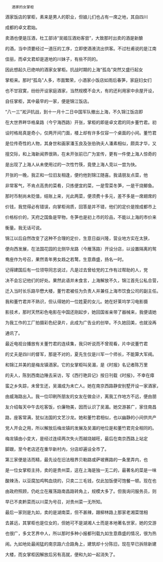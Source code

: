        酒家的女掌柜 

 酒家饭店的掌柜，素来是男人的职业，但娘儿们也占有一席之地，其自四川

 成都的卓文君始。

 卖酒也便是压酒，杜工部诗“吴姬压酒劝客尝”，大致那时出卖的酒是新酿

 的酒，当中须要经过一道压的工序，立即使酒液流出供客。不过杜甫说的是江南

 佳丽，而卓文君却是道地的川妹子，有些不同的。

 因此想起久已绝响的酒家女掌柜。抗战时期的上海“孤岛”突然又盛行起女

 掌柜来。那时“孤岛”人多，市面繁荣，小酒家小饭店如雨后春笋，家庭妇女们

 也不甘寂寞，纷纷开设家庭酒家，当然规模不会大，有的还利用家中余屋开设，

 自任掌柜，其中最早的一家，便是锦江饭店。

 “八一三”淞沪抗战，到十一月十二日中国军队撤出上海，不久锦江饭店即

 在大世界畔华格臬路（今宁海西路）开张，掌柜的即是卓文君的同乡董竹君。初

 设时格局真是奇小，仅两开间门面，楼上却有许多仅容一个桌面的小间。董竹君

 是位传奇性的人物，其身世和画家潘玉良及张伯驹夫人潘素相似，颇具才华，又

 擅交际，和上海新闻界很熟，在未开张前已广为宣传，更有一件使上海人惊奇的

 是出现了上海人从未使用过的一次性竹筷，竟使上海人竞以一尝为快。

 开张的一晚，我正和一位旧友相逢，便约他到锦江随喜。我请朋友点菜，他

 非常客气，不肯点高贵的菜肴，只拣便宜的菜，一是雪菜冬笋，一是干烧鲫鱼。

 那时币制尚未贬值，结账上来，光此两菜，便须费十多元，差不多是一席翅席的

 价钱，我觉得必有错误，向掌柜询质，回答是并不错，他们的定价是按成都市上

 价格标价的，天府之国鱼是罕物，冬笋也是初上市的珍品，不能以上海的市价来

 衡量。我无话可说。

 锦江以后自然改变了这种不合理的定价，生意日益兴隆，营业地方实在太狭，

 便向西发展，在法国花园的北侧华龙路（今雁荡路）开设分店，以设置隔离的鸳

 鸯座作为号召，果然青年男女趋之若鹜，生意鼎盛，扬名一时。

 记得建国后有一位领导同志说过，凡是过去曾给党的工作有过帮助的人，党

 决不会忘记他们的好处。果然此语并未食言，上海解放不久，锦江首先公私合营，

 迁入当时长乐路华懋大楼，董竹君被任为负责人并兼任上海市饮食公司的副主任。

 我和董竹君并不熟识，但认得她的一位姓夏的女儿。她在好莱坞学习电影摄

 影技术，那时天然彩色电影在中国还刚起步，她回国省亲带了器械来，我便请她

 为我工作的工厂拍摄彩色纪录片，此成为广告业的创举。不久她回美，也就没再

 通讯了。

 最近电视台播放有关董竹君的连续集，我只听说而不曾观看，片中说董竹君

 的丈夫是四川的督军，那是不对的，夏先生仅是川军一个师长，不能算大军阀。

 和锦江并美的是梅龙镇酒家。它的女掌柜叫吴湄，是《时报》名记者陈万里

 的夫人，陈到西南边陲去采访，写《西行艳异记》按日刊载《时报》，不幸在瘴

 蛮之乡失踪，未曾生还，吴湄成为未亡人。她在南京西路静安别墅开设一家酒家，

 由威海路出入。我一位印刷所朋友的女友在做会计，离我工作地方不远，便由朋

 友介绍每天中午去吃客饭，价廉物美，因而认识了吴湄。她交游甚广，家住南昌

 路，座客常满，犹似法国的文艺沙龙。她和董竹君相似，也以幽静的小间供共产

 党人开会之用，所以解放后梅龙镇的发展及吴湄的地位是和董竹君完全相同的。

 梅龙镇由小变大，是经过连续两次失火而越烧越旺，最后在南京西路上站定

 脚跟，至今老店还在重华新村内，分店却遍设全市了。

 第三家便是洁而精，最先设在旧法租界贝勒路或萨坡赛路的一条里弄内，也

 是一位女掌柜主持，卖的是贵州菜，这在上海是独一无二的，最著名的菜是一味

 酸辣汤，以豆腐加鸡鸭血烧的，只卖二三毛钱，仅此加饭便可饱餐一顿。现在也

 由政府照顾，仍屹立在雁荡路南昌路转角上，规模大多了。但我询问服务员，则

 早已不卖黔菜而以川菜为号召，对贵州菜一无所知。

 最后一家则是九如，卖的是湖南菜，但不甚辣，跟柳林路上那家老湘菜馆相

 去甚远，其掌柜也是位女的，但她可不是湖湘人士而是本地著名世家，她的交游

 也很广，多文艺界中人，所以那时多种小报都刊载九如生意鼎盛的情况，很为热

 闹。九如地处最闹猛的南京路六合路角上，建筑却十分陈旧，现在早已拆除新建

 大楼，而女掌柜因解放后另有高就，便和九如一起消失了。

